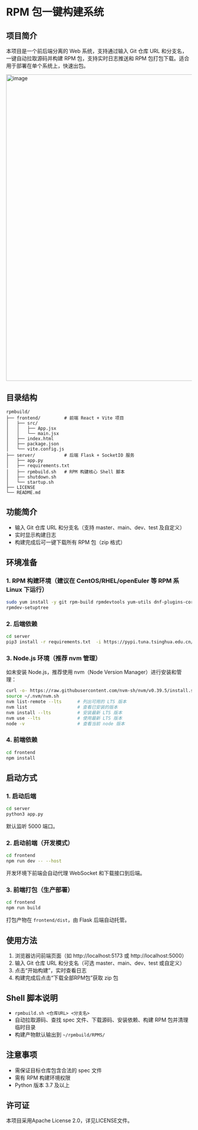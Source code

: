 # RPM 包一键构建系统

## 项目简介
本项目是一个前后端分离的 Web 系统，支持通过输入 Git 仓库 URL 和分支名，一键自动拉取源码并构建 RPM 包，支持实时日志推送和 RPM 包打包下载。适合用于部署在单个系统上，快速出包。

<img width="1603" height="831" alt="image" src="https://github.com/user-attachments/assets/ec9a3443-69bb-4138-87f0-d083f9719e43" />

## 目录结构

```
rpmbuild/
├── frontend/         # 前端 React + Vite 项目
│   ├── src/
│   │   ├── App.jsx
│   │   └── main.jsx
│   ├── index.html
│   ├── package.json
│   └── vite.config.js
├── server/           # 后端 Flask + SocketIO 服务
│   ├── app.py
│   ├── requirements.txt
│   ├── rpmbuild.sh   # RPM 构建核心 Shell 脚本
│   ├── shutdown.sh
│   └── startup.sh
├── LICENSE
└── README.md
```

## 功能简介

- 输入 Git 仓库 URL 和分支名（支持 master、main、dev、test 及自定义）
- 实时显示构建日志
- 构建完成后可一键下载所有 RPM 包（zip 格式）

## 环境准备

### 1. RPM 构建环境（建议在 CentOS/RHEL/openEuler 等 RPM 系 Linux 下运行）

```bash
sudo yum install -y git rpm-build rpmdevtools yum-utils dnf-plugins-core
rpmdev-setuptree
```

### 2. 后端依赖

```bash
cd server
pip3 install -r requirements.txt  -i https://pypi.tuna.tsinghua.edu.cn/simple
```

### 3. Node.js 环境（推荐 nvm 管理）

如未安装 Node.js，推荐使用 nvm（Node Version Manager）进行安装和管理：

```bash
curl -o- https://raw.githubusercontent.com/nvm-sh/nvm/v0.39.5/install.sh | bash
source ~/.nvm/nvm.sh
nvm list-remote --lts      # 列出可用的 LTS 版本
nvm list                   # 查看已安装的版本
nvm install --lts          # 安装最新 LTS 版本
nvm use --lts              # 使用最新 LTS 版本
node -v                    # 查看当前 node 版本
```

### 4. 前端依赖

```bash
cd frontend
npm install
```

## 启动方式

### 1. 启动后端

```bash
cd server
python3 app.py
```
默认监听 5000 端口。

### 2. 启动前端（开发模式）

```bash
cd frontend
npm run dev -- --host
```
开发环境下前端会自动代理 WebSocket 和下载接口到后端。

### 3. 前端打包（生产部署）

```bash
cd frontend
npm run build
```
打包产物在 `frontend/dist`，由 Flask 后端自动托管。

## 使用方法

1. 浏览器访问前端页面（如 http://localhost:5173 或 http://localhost:5000）
2. 输入 Git 仓库 URL 和分支名（可选 master、main、dev、test 或自定义）
3. 点击“开始构建”，实时查看日志
4. 构建完成后点击“下载全部RPM包”获取 zip 包

## Shell 脚本说明

- `rpmbuild.sh <仓库URL> <分支名>`
- 自动拉取源码、查找 spec 文件、下载源码、安装依赖、构建 RPM 包并清理临时目录
- 构建产物默认输出到 `~/rpmbuild/RPMS/`

## 注意事项

- 需保证目标仓库包含合法的 spec 文件
- 需有 RPM 构建环境权限
- Python 版本 3.7 及以上

## 许可证

本项目采用Apache License 2.0，详见LICENSE文件。
